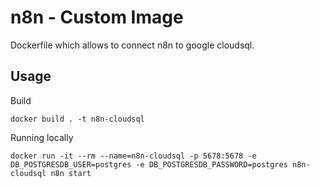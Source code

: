 # n8n - Custom Image

Dockerfile which allows to connect n8n to google cloudsql.


## Usage

Build
```
docker build . -t n8n-cloudsql
```

Running locally
```
docker run -it --rm --name=n8n-cloudsql -p 5678:5678 -e DB_POSTGRESDB_USER=postgres -e DB_POSTGRESDB_PASSWORD=postgres n8n-cloudsql n8n start
```
